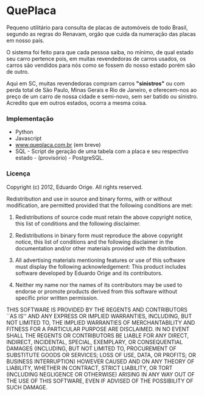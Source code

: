 # QuePlaca

Pequeno utilitário para consulta de placas de automóveis de todo Brasil, segundo as regras do Renavam, orgão que cuida da numeração das placas em nosso país.

O sistema foi feito para que cada pessoa saiba, no mínimo, de qual estado seu carro pertence pois, em muitas revendedoras de carros usados, os carros são vendidos para nós como se fossem do nosso estado porém são de outro.

Aqui em SC, muitas revendedoras compram carros **"sinistros"** ou com perda total de São Paulo, Minas Gerais e Rio de Janeiro, e oferecem-nos ao preço de um carro de nossa cidade e semi-novo, sem ser batido ou sinistro. Acredito que em outros estados, ocorra a mesma coisa.

### Implementação

* Python
* Javascript
* www.queplaca.com.br (em breve)
* SQL - Script de geração de uma tabela com a placa e seu respectivo estado - (provisório) - PostgreSQL.


### Licença

Copyright (c) 2012,
      Eduardo Orige.  All rights reserved.

 Redistribution and use in source and binary forms, with or without
 modification, are permitted provided that the following conditions
 are met:  
 
 1. Redistributions of source code must retain the above copyright
    notice, this list of conditions and the following disclaimer.  
    
 2. Redistributions in binary form must reproduce the above copyright
    notice, this list of conditions and the following disclaimer in the
    documentation and/or other materials provided with the distribution.
 
 3. All advertising materials mentioning features or use of this software
    must display the following acknowledgement:
      This product includes software developed by Eduardo Orige and its contributors.
 
 4. Neither my name nor the names of its contributors
    may be used to endorse or promote products derived from this software
    without specific prior written permission.

 THIS SOFTWARE IS PROVIDED BY THE REGENTS AND CONTRIBUTORS ``AS IS'' AND
 ANY EXPRESS OR IMPLIED WARRANTIES, INCLUDING, BUT NOT LIMITED TO, THE
 IMPLIED WARRANTIES OF MERCHANTABILITY AND FITNESS FOR A PARTICULAR PURPOSE
 ARE DISCLAIMED.  IN NO EVENT SHALL THE REGENTS OR CONTRIBUTORS BE LIABLE
 FOR ANY DIRECT, INDIRECT, INCIDENTAL, SPECIAL, EXEMPLARY, OR CONSEQUENTIAL
 DAMAGES (INCLUDING, BUT NOT LIMITED TO, PROCUREMENT OF SUBSTITUTE GOODS
 OR SERVICES; LOSS OF USE, DATA, OR PROFITS; OR BUSINESS INTERRUPTION)
 HOWEVER CAUSED AND ON ANY THEORY OF LIABILITY, WHETHER IN CONTRACT, STRICT
 LIABILITY, OR TORT (INCLUDING NEGLIGENCE OR OTHERWISE) ARISING IN ANY WAY
 OUT OF THE USE OF THIS SOFTWARE, EVEN IF ADVISED OF THE POSSIBILITY OF
 SUCH DAMAGE.

